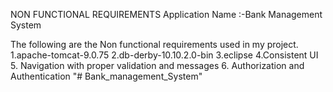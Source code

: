 NON FUNCTIONAL REQUIREMENTS
Application Name :-Bank Management System

The following are the Non functional requirements used in my project.
1.apache-tomcat-9.0.75
2.db-derby-10.10.2.0-bin
3.eclipse
4.Consistent UI
5. Navigation with proper validation and messages
6. Authorization and Authentication
"# Bank_management_System" 
